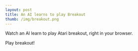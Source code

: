 ```yaml
---
layout: post
title: An AI learns to play Breakout
thumb: /img/breakout.png
---
```


Watch an AI learn to play Atari breakout, right in your browser.

<script src="/js/breakout.js"></script>
<div id="breakout-canvas">
</div>

Play breakout!
